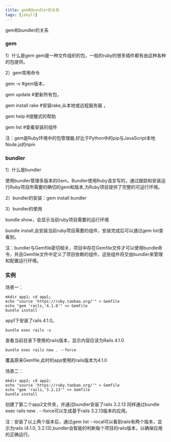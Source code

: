 ```yaml
---
title: gem和bundler的关系
tags: [jekyll]
---
```


gem和bundler的关系

### gem
1）什么是gem
gem是一种文件组织的包，一般的ruby的很多插件都有由这种各种的包提供。

2）gem常用命令

gem -v #gem版本，

gem update #更新所有包，

gem install rake #安装rake,从本地或远程服务器 ，

gem help #提醒式的帮助

gem list #查看安装的组件

注：gem是Ruby环境中的包管理器,好比于Python中的pip与JavaScript本地Node.js的npm

### bundler
1）什么是bundler

使用bundler管理多版本的Gem。Bundler使用Ruby语言写的，通过跟踪和安装运行Ruby项目所需要的确切的gem和版本,为Ruby项目提供了完整的可运行环境。

2）bundler的安装：gem install bundler

3）bundler的使用

bundle show，会显示当前ruby项目需要的运行环境

bundle install,会安装当前ruby项目需要的组件，安装完成后可以通过gem list查看到。

注：bundler与Gemfile密切相关，项目中存在Gemfile文件才可以使用bundle命令，并且Gemfile文件中定义了项目依赖的组件，这些组件将交由bundler来管理和配置运行环境。

### 实例
场景一：
```
mkdir app1; cd app1;
echo "source 'https://ruby.taobao.org/'" > Gemfile
echo "gem 'rails,'4.1.0'" >> Gemfile
bundle install
```
app1下安装了rails 4.1.0。
```
bundle exec rails -v
```
查看当前目录下使用的rails版本，显示内容应该为Rails 4.1.0
```
bundle exec rails new . --force
```
覆盖原来Gemfile,此时的app使用的rails版本为4.1.0

场景二：
```
mkdir app2; cd app2;
echo "source 'https://ruby.taobao.org/'" > Gemfile
echo "gem 'rails,'3.2.13'" >> Gemfile
bundle install
```
创建了第二个app2文件夹，并通过bundler安装了rails 3.2.13 同样通过bundle exec rails new . --force可以生成基于rails 3.2.13版本的应用。

注：安装了以上两个版本后，通过gem list --local可以看到rails有两个版本，显示为rails (4.1.0, 3.2.13),bundler会智能的判断每个项目的rails版本，以确保应用的正确运行。
